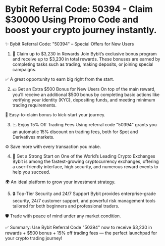 # Bybit Referral Code: 50394 - Claim $30000 Using Promo Code and boost your crypto journey instantly.
✨ Bybit Referral Code: "50394" – Special Offers for New Users
1. 🎁 Claim up to $3,230 in Rewards
Join Bybit’s exclusive bonus program and receive up to $3,230 in total rewards. These bonuses are earned by completing tasks such as trading, making deposits, or joining special campaigns.

✅ A great opportunity to earn big right from the start.

2. 💵 Get an Extra $500 Bonus for New Users
On top of the main reward, you’ll receive an additional $500 bonus by completing basic actions like verifying your identity (KYC), depositing funds, and meeting minimum trading requirements.

🔑 Easy-to-claim bonus to kick-start your journey.

3. 📉 Enjoy 15% Off Trading Fees
Using referral code "50394" grants you an automatic 15% discount on trading fees, both for Spot and Derivatives markets.

⚙️ Save more with every transaction you make.

4. 🚀 Get a Strong Start on One of the World’s Leading Crypto Exchanges
Bybit is among the fastest-growing cryptocurrency exchanges, offering a user-friendly interface, high security, and numerous reward events to help you succeed.

🌍 An ideal platform to grow your investment strategy.

5. 🔒 Top-Tier Security and 24/7 Support
Bybit provides enterprise-grade security, 24/7 customer support, and powerful risk management tools tailored for both beginners and professional traders.

🛡️ Trade with peace of mind under any market condition.

✅ Summary:
Use Bybit Referral Code "50394" now to receive $3,230 in rewards + $500 bonus + 15% off trading fees — the perfect launchpad for your crypto trading journey!
